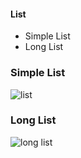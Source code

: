 #### List
* Simple List
* Long List
### Simple List
![list](https://user-images.githubusercontent.com/69578414/134225661-50b3c019-788a-43aa-9764-625c45b41044.PNG)

### Long List
![long list](https://user-images.githubusercontent.com/69578414/134378091-7f460df7-ae03-49d4-ada5-b1164ed0eb69.PNG)

